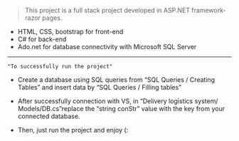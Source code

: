 > This project is a full stack project developed in ASP.NET framework-razor pages. 
 - HTML, CSS, bootstrap for front-end
 - C# for back-end
 - Ado.net for database connectivity with Microsoft SQL Server
   
  ***************************************
    "To successfully run the project"
    
- Create a database using SQL queries from “SQL Queries / Creating Tables” and insert data by “SQL Queries / Filling 
 tables”

- After successfully connection with VS,  in “Delivery logistics system/ Models/DB.cs”replace the “string conStr” value 
 with the key from your connected database.
  
- Then, just run the project and enjoy (:




